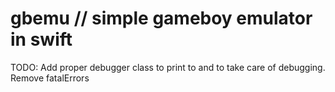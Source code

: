 #  gbemu // simple gameboy emulator in swift

TODO:
Add proper debugger class to print to and to take care of debugging.
Remove fatalErrors
